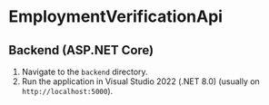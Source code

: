 # EmploymentVerificationApi
## Backend (ASP.NET Core)

1. Navigate to the `backend` directory.
2. Run the application in Visual Studio 2022 (.NET 8.0) (usually on `http://localhost:5000`).

